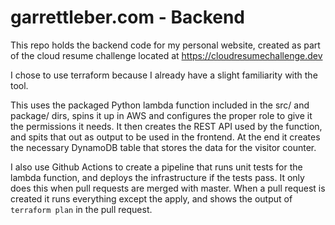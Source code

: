 # garrettleber.com - Backend

This repo holds the backend code for my personal website, created as part of the cloud resume challenge located at <https://cloudresumechallenge.dev>

I chose to use terraform because I already have a slight familiarity with the tool.

This uses the packaged Python lambda function included in the src/ and package/ dirs, spins it up in AWS and configures the proper role to give it the permissions it needs. It then creates the REST API used by the function, and spits that out as output to be used in the frontend. At the end it creates the necessary DynamoDB table that stores the data for the visitor counter.

I also use Github Actions to create a pipeline that runs unit tests for the lambda function, and deploys the infrastructure if the tests pass. It only does this when pull requests are merged with master. When a pull request is created it runs everything except the apply, and shows the output of `terraform plan` in the pull request.
